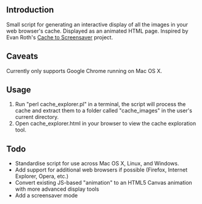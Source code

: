 ## Introduction
Small script for generating an interactive display of all the images in your web browser's cache. Displayed as an animated HTML page. Inspired by Evan Roth's [Cache to Screensaver](http://www.evan-roth.com/work/cache-to-screensaver/) project.

## Caveats
Currently only supports Google Chrome running on Mac OS X.

## Usage 
1. Run "perl cache_explorer.pl" in a terminal, the script will process the cache and extract them to a folder called "cache_images" in the user's current directory.
2. Open cache_explorer.html in your browser to view the cache exploration tool.

## Todo
* Standardise script for use across Mac OS X, Linux, and Windows.
* Add support for additional web browsers if possible (Firefox, Internet Explorer, Opera, etc.)
* Convert existing JS-based "animation" to an HTML5 Canvas animation with more advanced display tools
* Add a screensaver mode

